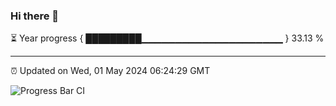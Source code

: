 ### Hi there 👋

⏳ Year progress { █████████▁▁▁▁▁▁▁▁▁▁▁▁▁▁▁▁▁▁▁▁▁ } 33.13 %

---

⏰ Updated on Wed, 01 May 2024 06:24:29 GMT

![Progress Bar CI](https://github.com/ZhaoGui/ZhaoGui/workflows/Progress%20Bar%20CI/badge.svg)
